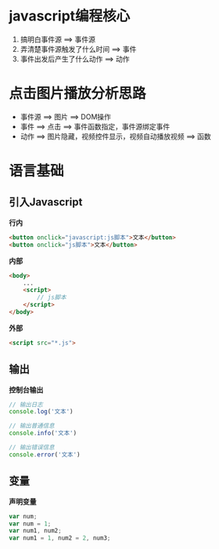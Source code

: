 # javascript编程核心
1. 搞明白事件源 ==> 事件源
2. 弄清楚事件源触发了什么时间 ==> 事件
3. 事件出发后产生了什么动作  ==> 动作

# 点击图片播放分析思路
- 事件源 ==> 图片  ==> DOM操作
- 事件 ==> 点击 ==> 事件函数指定，事件源绑定事件
- 动作 ==> 图片隐藏，视频控件显示，视频自动播放视频  ==> 函数

# 语言基础
## 引入Javascript
**行内**
```html
<button onclick="javascript:js脚本">文本</button>
<button onclick="js脚本">文本</button>
```
**内部**
```html
<body>
    ...
    <script>
        // js脚本
    </script>
</body>
```
**外部**
```html
<script src="*.js">
```
## 输出
**控制台输出**
```javascript
// 输出日志
console.log('文本')

// 输出普通信息
console.info('文本')

// 输出错误信息
console.error('文本')
```

## 变量
**声明变量**
```javascript
var num;
var num = 1;
var num1, num2;
var num1 = 1, num2 = 2, num3;
```